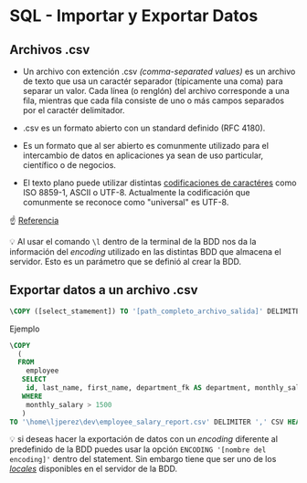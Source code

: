 # SQL - Importar y Exportar Datos
## Archivos .csv
- Un archivo con extención .csv *(comma-separated values)* es un archivo de texto que usa un caractér separador (típicamente una coma) para separar un valor. Cada línea (o renglón) del archivo corresponde a una fila, mientras que cada fila consiste de uno o más campos separados por el caractér delimitador.

- .csv es un formato abierto con un standard definido (RFC 4180).

- Es un formato que al ser abierto es comunmente utilizado para el intercambio de datos en aplicaciones ya sean de uso particular, científico o de negocios.

- El texto plano puede utilizar distintas [codificaciones de caractéres](https://en.wikipedia.org/wiki/Character_encoding) como ISO 8859-1, ASCII o UTF-8. Actualmente la codificación que comunmente se reconoce como "universal" es UTF-8. 

:point_up: [Referencia](https://en.wikipedia.org/wiki/Comma-separated_values)

:bulb: Al usar el comando `\l` dentro de la terminal de la BDD nos da la información del *encoding* utilizado en las distintas BDD que almacena el servidor. Esto es un parámetro que se definió al crear la BDD.

## Exportar datos a un archivo .csv
```SQL
\COPY ([select_stamement]) TO '[path_completo_archivo_salida]' DELIMITER ',' CSV HEADER ;
```
Ejemplo

```SQL
\COPY 
  ( 
  FROM 
    employee 
   SELECT 
    id, last_name, first_name, department_fk AS department, monthly_salary
   WHERE
    monthly_salary > 1500
   ) 
TO '\home\ljperez\dev\employee_salary_report.csv' DELIMITER ',' CSV HEADER ;
```

:bulb: si deseas hacer la exportación de datos con un *encoding* diferente al predefinido de la BDD puedes usar la opción `ENCODING '[nombre del encoding]'` dentro del statement. Sin embargo tiene que ser uno de los [*locales*](https://www.tecmint.com/set-system-locales-in-linux/#:~:text=A%20locale%20is%20a%20set,aware%20applications%20on%20the%20system.) disponibles en el servidor de la BDD.
